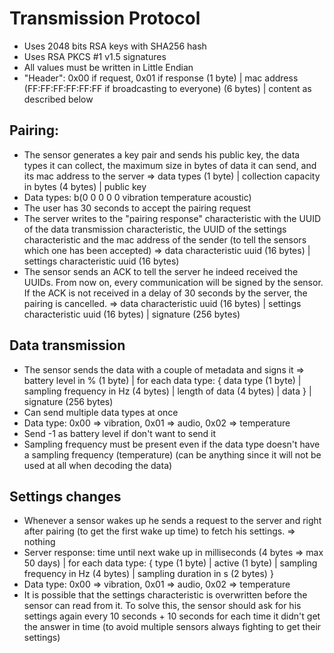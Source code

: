 # Transmission Protocol

- Uses 2048 bits RSA keys with SHA256 hash
- Uses RSA PKCS #1 v1.5 signatures
- All values must be written in Little Endian
- "Header": 0x00 if request, 0x01 if response (1 byte) | mac address (FF:FF:FF:FF:FF:FF if broadcasting to everyone) (6 bytes) | content as described below

## Pairing:

- The sensor generates a key pair and sends his public key, the data types it can collect, the maximum size in bytes of data it can send, and its mac address to the server => data types (1 byte) | collection capacity in bytes (4 bytes) | public key
- Data types: b(0 0 0 0 0 vibration temperature acoustic)
- The user has 30 seconds to accept the pairing request
- The server writes to the "pairing response" characteristic with the UUID of the data transmission characteristic, the UUID of the settings characteristic and the mac address of the sender (to tell the sensors which one has been accepted) => data characteristic uuid (16 bytes) | settings characteristic uuid (16 bytes)
- The sensor sends an ACK to tell the server he indeed received the UUIDs. From now on, every communication will be signed by the sensor. If the ACK is not received in a delay of 30 seconds by the server, the pairing is cancelled. => data characteristic uuid (16 bytes) | settings characteristic uuid (16 bytes) | signature (256 bytes)

## Data transmission

- The sensor sends the data with a couple of metadata and signs it => battery level in % (1 byte) | for each data type: { data type (1 byte) | sampling frequency in Hz (4 bytes) | length of data (4 bytes) | data } | signature (256 bytes)
- Can send multiple data types at once
- Data type: 0x00 => vibration, 0x01 => audio, 0x02 => temperature
- Send -1 as battery level if don't want to send it
- Sampling frequency must be present even if the data type doesn't have a sampling frequency (temperature) (can be anything since it will not be used at all when decoding the data)

## Settings changes

- Whenever a sensor wakes up he sends a request to the server and right after pairing (to get the first wake up time) to fetch his settings. => nothing
- Server response: time until next wake up in milliseconds (4 bytes => max 50 days) | for each data type: { type (1 byte) | active (1 byte) | sampling frequency in Hz (4 bytes) | sampling duration in s (2 bytes) }
- Data type: 0x00 => vibration, 0x01 => audio, 0x02 => temperature
- It is possible that the settings characteristic is overwritten before the sensor can read from it. To solve this, the sensor should ask for his settings again every 10 seconds + 10 seconds for each time it didn't get the answer in time (to avoid multiple sensors always fighting to get their settings)
